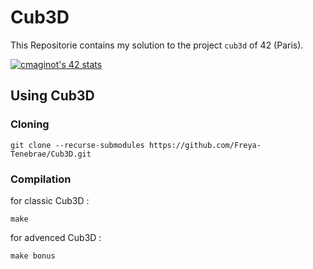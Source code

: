 # Cub3D

This Repositorie contains my solution to the project `cub3d` of 42 (Paris).

[![cmaginot's 42 stats](https://badge42.vercel.app/api/v2/cl1s5sord008509mlo7xr33zy/stats?cursusId=21&coalitionId=45)](https://github.com/JaeSeoKim/badge42)

## Using Cub3D

### Cloning

```shell
git clone --recurse-submodules https://github.com/Freya-Tenebrae/Cub3D.git
```

### Compilation

for classic Cub3D :
```shell
make
```
for advenced Cub3D :
```shell
make bonus
```

<!-- >## Credits

>Tileset	: [Rogue Fantasy Castle](https://szadiart.itch.io/rogue-fantasy-castle)  by szadi art

>Cat		: [Catset](https://seethingswarm.itch.io/catset)  by seethingswarm

>Witches	: [Witches pack](https://9e0.itch.io/witches-pack)  by 9e0

>Pickup	: [32x32 in game items asset pack](https://beyonderboy.itch.io/32x32-in-game-items-asset-pack)  by beyonderboy -->
